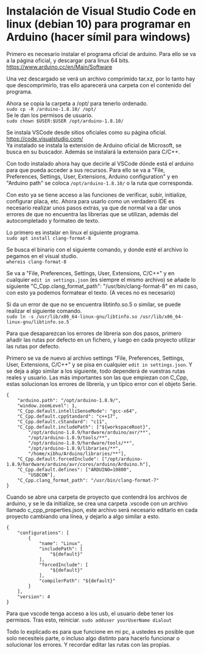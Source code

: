 
# Instalación de Visual Studio Code en linux (debian 10) para programar en Arduino (hacer símil para windows)

Primero es necesario instalar el programa oficial de arduino. Para ello se va a la página oficial, y descargar para linux 64 bits. https://www.arduino.cc/en/Main/Software

Una vez descargado se verá un archivo comprimido tar.xz, por lo tanto hay que descomprimirlo, tras ello aparecerá una carpeta con el contenido del programa.

Ahora se copia la carpeta a /opt/ para tenerlo ordenado.  
`sudo cp -R /arduino-1.8.10/ /opt/`  
Se le dan los permisos de usuario.  
`sudo chown $USER:$USER /opt/arduino-1.8.10/`

Se instala VSCode desde sitios oficiales como su página oficial. https://code.visualstudio.com/  
Ya instalado se instala la extensión de Arduino oficial de Microsoft, se busca en su buscador. Además se instalará la extensión para C/C++.

Con todo instalado ahora hay que decirle al VSCode dónde está el arduino para que pueda acceder a sus recursos. Para ello se va a "File, Preferences, Settings, User, Extensions, Arduino configuration" y en "Arduino path" se coloca `/opt/arduino-1.8.10/` o la ruta que corresponda.

Con esto ya se tiene acceso a las funciones de verificar, subir, initialize, configurar placa, etc. Ahora para usarlo como un verdadero IDE es necesario realizar unos pasos extras, ya que de normal va a dar unos errores de que no encuentra las librerias que se utilizan, además del autocompletado y formateo de texto.

Lo primero es instalar en linux el siguiente programa.  
`sudo apt install clang-format-8`

Se busca el binario con el siguiente comando, y donde esté el archivo lo pegamos en el visual studio.  
`whereis clang-format-8`

Se va a "File, Preferences, Settings, User, Extensions, C/C++" y en cualquier `edit in settings.json` (es siempre el mismo archivo) se añade lo siguiente "C_Cpp.clang_format_path": "/usr/bin/clang-format-8" en mi caso, con esto ya podemos formatear el texto. (A veces no es necesario)

Si da un error de que no se encuentra libtinfo.so.5 o similar, se puede realizar el siguiente comando.  
`sudo ln -s /usr/lib/x86_64-linux-gnu/libtinfo.so /usr/lib/x86_64-linux-gnu/libtinfo.so.5`

Para que desaparezcan los errores de libreria son dos pasos, primero añadir las rutas por defecto en un fichero, y luego en cada proyecto utilizar las rutas por defecto.

Primero se va de nuevo al archivo settings "File, Preferences, Settings, User, Extensions, C/C++" y se pisa en cualquier `edit in settings.json`. Y se deja a algo similar a los siguiente, todo dependerá de vuestras rutas reales y usuario. Las más importantes son las que empiezan con C_Cpp, estas solucionan los errores de librería, y un típico error con el objeto Serie.

```
{
    "arduino.path": "/opt/arduino-1.8.9/",
    "window.zoomLevel": 1,
    "C_Cpp.default.intelliSenseMode": "gcc-x64",
    "C_Cpp.default.cppStandard": "c++17",
    "C_Cpp.default.cStandard": "c11",
    "C_Cpp.default.includePath": ["${workspaceRoot}",
        "/opt/arduino-1.8.9/hardware/arduino/avr/**",
        "/opt/arduino-1.8.9/tools/**",
        "/opt/arduino-1.8.9/hardware/tools/**",
        "/opt/arduino-1.8.9/libraries/**",
        "/home/xibhu/Arduino/libraries/**"],
    "C_Cpp.default.forcedInclude": ["/opt/arduino-1.8.9/hardware/arduino/avr/cores/arduino/Arduino.h"],
    "C_Cpp.default.defines": ["ARDUINO=10800",
        "USBCON"],
    "C_Cpp.clang_format_path": "/usr/bin/clang-format-7"
}
```

Cuando se abre una carpeta de proyecto que contendrá los archivos de arduino, y se le da initialize, se crea una carpeta .vscode con un archivo llamado c_cpp_properties.json, este archivo será necesario editarlo en cada proyecto cambiando una línea, y dejarlo a algo similar a esto.

```
{
    "configurations": [
        {
            "name": "Linux",
            "includePath": [
                "${default}"
            ],
            "forcedInclude": [
                "${default}"
            ],
            "compilerPath": "${default}"
        }
    ],
    "version": 4
}
```

Para que vscode tenga acceso a los usb, el usuario debe tener los permisos. Tras esto, reiniciar.
`sudo adduser yourUserName dialout`

Todo lo explicado es para que funcione en mi pc, a ustedes es posible que solo necesiteis parte, o incluso algo distinto para hacerlo funcionar o solucionar los errores. Y recordar editar las rutas con las propias.
